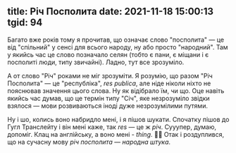 title: Річ Посполита
date: 2021-11-18 15:00:13
tgid: 94
----



Багато вже років тому я прочитав, що означає слово "посполита" — це від "спільний" у сенсі для всього народу, ну або просто "народний". Там у якийсь час це слово позначало селян (тобто є пани, є міщани і є посполиті люди, типу звичайні). Ладно, тут все зрозуміло.

А от слово "Річ" роками не міг зрозуміти. Я розумію, що разом "Річ Посполита" — це "республіка", *res publica*, але ніде ніколи ніхто не пояснював значення цього слова. Ну як відібрало їм, чи що. Оце навіть якийсь час думав, що це термін типу "Січ", яке незрозуміло звідки взялося — мови розвиваються іноді дуже незрозумілими путями.

Ну і шо, колись воно набридло мені, і я пішов шукати. Спочатку пішов до Гугл Транслейту і він мені каже, так *res* — це ж *річ*. Сууупер, думаю, допоміг. Клац на англійську, а воно мені - *thing*. 🤦‍♂️ Отак і роздуплився, що на сучасну мову *річ посполита* — *народна штука*.